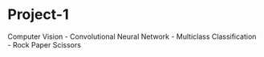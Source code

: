 # Project-1
Computer Vision - Convolutional Neural Network - Multiclass Classification - Rock Paper Scissors
